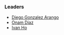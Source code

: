 ### Leaders

* [Diego Gonzalez Arango](mailto:diego.gonzalez.arango@owasp.org)
* [Onam Diaz](mailto:onam.diaz@owasp.org)
* [Ivan Ho](mailto:ivan.ho@owasp.org)